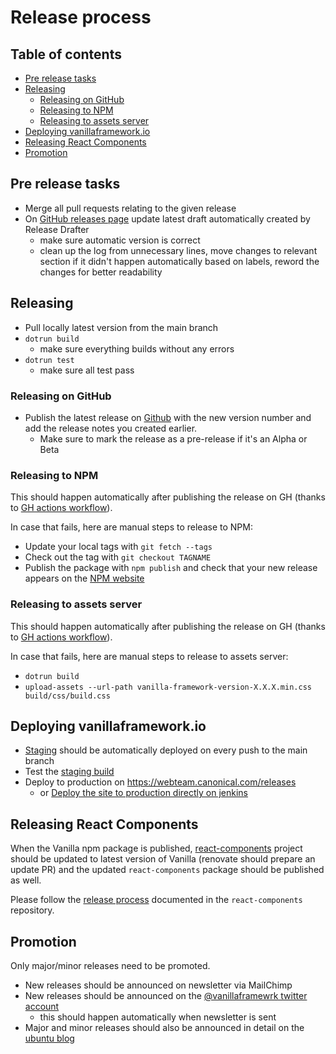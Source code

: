 # Release process

## Table of contents

- [Pre release tasks](#pre-release-tasks)
- [Releasing](#releasing)
  - [Releasing on GitHub](#releasing-on-github)
  - [Releasing to NPM](#releasing-to-npm)
  - [Releasing to assets server](#releasing-to-assets-server)
- [Deploying vanillaframework.io](#deploying-vanillaframeworkio)
- [Releasing React Components](#react-components)
- [Promotion](#promotion)

## Pre release tasks

- Merge all pull requests relating to the given release
- On [GitHub releases page](https://github.com/canonical/vanilla-framework/releases) update latest draft automatically created by Release Drafter
  - make sure automatic version is correct
  - clean up the log from unnecessary lines, move changes to relevant section if it didn't happen automatically based on labels, reword the changes for better readability

## Releasing

- Pull locally latest version from the main branch
- `dotrun build`
  - make sure everything builds without any errors
- `dotrun test`
  - make sure all test pass

### Releasing on GitHub

- Publish the latest release on [Github](https://github.com/canonical/vanilla-framework/releases/) with the new version number and add the release notes you created earlier.
  - Make sure to mark the release as a pre-release if it's an Alpha or Beta

### Releasing to NPM

This should happen automatically after publishing the release on GH (thanks to [GH actions workflow](https://github.com/canonical/vanilla-framework/blob/main/.github/workflows/publish-on-release.yml)).

In case that fails, here are manual steps to release to NPM:

- Update your local tags with `git fetch --tags`
- Check out the tag with `git checkout TAGNAME`
- Publish the package with `npm publish` and check that your new release appears on the [NPM website](https://www.npmjs.com/package/vanilla-framework)

### Releasing to assets server

This should happen automatically after publishing the release on GH (thanks to [GH actions workflow](https://github.com/canonical/vanilla-framework/blob/main/.github/workflows/publish-on-release.yml)).

In case that fails, here are manual steps to release to assets server:

- `dotrun build`
- `upload-assets --url-path vanilla-framework-version-X.X.X.min.css build/css/build.css`

## Deploying vanillaframework.io

- [Staging](https://jenkins.canonical.com/webteam/view/vanilla-framework/job/vanillaframework.io-staging/) should be automatically deployed on every push to the main branch
- Test the [staging build](https://staging.vanillaframework.io/)
- Deploy to production on https://webteam.canonical.com/releases
  - or [Deploy the site to production directly on jenkins](https://jenkins.canonical.com/webteam/view/vanilla-framework/job/vanillaframework.io-production/)

## Releasing React Components

When the Vanilla npm package is published, [react-components](https://github.com/canonical/react-components/) project should be updated to latest version of Vanilla (renovate should prepare an update PR) and the updated `react-components` package should be published as well.

Please follow the [release process](https://github.com/canonical/react-components/blob/main/PUBLISH-NPM-PACKAGE.md) documented in the `react-components` repository.

## Promotion

Only major/minor releases need to be promoted.

- New releases should be announced on newsletter via MailChimp
- New releases should be announced on the [@vanillaframewrk twitter account](https://twitter.com/vanillaframewrk)
  - this should happen automatically when newsletter is sent
- Major and minor releases should also be announced in detail on the [ubuntu blog](https://blog.ubuntu.com/)
